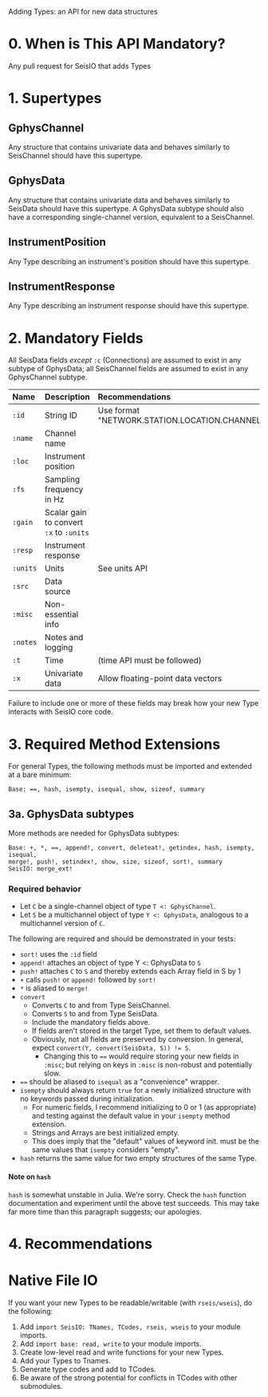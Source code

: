 Adding Types: an API for new data structures

# 0. When is This API Mandatory?
Any pull request for SeisIO that adds Types

# 1. Supertypes

## GphysChannel
Any structure that contains univariate data and behaves similarly to SeisChannel
should have this supertype.

## GphysData
Any structure that contains univariate data and behaves similarly to SeisData
should have this supertype. A GphysData subtype should also have a corresponding
single-channel version, equivalent to a SeisChannel.

## InstrumentPosition
Any Type describing an instrument's position should have this supertype.

## InstrumentResponse
Any Type describing an instrument response should have this supertype.

# 2. Mandatory Fields
All SeisData fields *except* `:c` (Connections) are assumed to exist in any
subtype of GphysData; all SeisChannel fields are assumed to exist in any
GphysChannel subtype.

| Name  | Description | Recommendations |
|:---   |:--- | :---- |
| `:id` | String ID | Use format "NETWORK.STATION.LOCATION.CHANNEL" |
| `:name` | Channel name | |
| `:loc` | Instrument position | |
| `:fs` | Sampling frequency in Hz | |
| `:gain` | Scalar gain to convert `:x` to `:units`| |
| `:resp` | Instrument response | |
| `:units` | Units | See units API |
| `:src` | Data source | |
| `:misc` | Non-essential info | |
| `:notes` | Notes and logging | |
| `:t`  | Time | (time API must be followed)
| `:x`  | Univariate data | Allow floating-point data vectors |

Failure to include one or more of these fields may break how your new Type
interacts with SeisIO core code.

# 3. Required Method Extensions
For general Types, the following methods must be imported and extended at a
bare minimum:

```
Base: ==, hash, isempty, isequal, show, sizeof, summary
```

## 3a. GphysData subtypes
More methods are needed for GphysData subtypes:
```
Base: +, *, ==, append!, convert, deleteat!, getindex, hash, isempty, isequal,
merge!, push!, setindex!, show, size, sizeof, sort!, summary
SeisIO: merge_ext!
```

### Required behavior
* Let `C` be a single-channel object of type `T <: GphysChannel`.
* Let `S` be a multichannel object of type `Y <: GphysData`, analogous to a
multichannel version of `C`.

The following are required and should be demonstrated in your tests:
* `sort!` uses the `:id` field
* `append!` attaches an object of type Y <: GphysData to `S`
* `push!` attaches `C` to `S` and thereby extends each Array field in S by 1
* `+` calls `push!` or `append!` followed by `sort!`
* `*` is aliased to `merge!`
* `convert`
  - Converts `C` to and from Type SeisChannel.
  - Converts `S` to and from Type SeisData.
  - Include the mandatory fields above.
  - If fields aren't stored in the target Type, set them to default values.
  - Obviously, not all fields are preserved by conversion. In general, expect
    `convert(Y, convert(SeisData, S)) != S`.
    - Changing this to `==` would require storing your new fields in `:misc`;
    but relying on keys in `:misc` is non-robust and potentially slow.
* `==` should be aliased to `isequal` as a "convenience" wrapper.
* `isempty` should always return `true` for a newly initialized structure with
no keywords passed during initialization.
  - For numeric fields, I recommend initializing to 0 or 1 (as appropriate)
  and testing against the default value in your `isempty` method extension.
  - Strings and Arrays are best initialized empty.
  - This does imply that the "default" values of keyword init. must be the
  same values that `isempty` considers "empty".
* `hash` returns the same value for two empty structures of the same Type.

#### Note on `hash`
`hash` is somewhat unstable in Julia. We're sorry. Check the `hash` function
documentation and experiment until the above test succeeds. This may take far
more time than this paragraph suggests; our apologies.

# 4. Recommendations

# Native File IO
If you want your new Types to be readable/writable (with `rseis/wseis`), do the
following:
1. Add `import SeisIO: TNames, TCodes, rseis, wseis` to your module imports.
2. Add `import base: read, write` to your module imports.
3. Create low-level read and write functions for your new Types.
4. Add your Types to Tnames.
5. Generate type codes and add to TCodes.
6. Be aware of the strong potential for conflicts in TCodes with other submodules.
